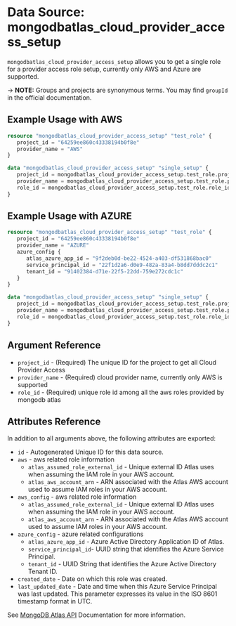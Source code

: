 # Data Source: mongodbatlas_cloud_provider_access_setup

`mongodbatlas_cloud_provider_access_setup` allows you to get a single role for a provider access role setup, currently only AWS and Azure are supported.

-> **NOTE:** Groups and projects are synonymous terms. You may find `groupId` in the official documentation.

## Example Usage with AWS
```terraform
resource "mongodbatlas_cloud_provider_access_setup" "test_role" {
   project_id = "64259ee860c43338194b0f8e"
   provider_name = "AWS"
}

data "mongodbatlas_cloud_provider_access_setup" "single_setup" {
   project_id = mongodbatlas_cloud_provider_access_setup.test_role.project_id
   provider_name = mongodbatlas_cloud_provider_access_setup.test_role.provider_name
   role_id = mongodbatlas_cloud_provider_access_setup.test_role.role_id
}
```

## Example Usage with AZURE
```terraform
resource "mongodbatlas_cloud_provider_access_setup" "test_role" {
   project_id = "64259ee860c43338194b0f8e"
   provider_name = "AZURE"
   azure_config {
      atlas_azure_app_id = "9f2deb0d-be22-4524-a403-df531868bac0"
      service_principal_id = "22f1d2a6-d0e9-482a-83a4-b8dd7dddc2c1"
      tenant_id = "91402384-d71e-22f5-22dd-759e272cdc1c"
   }
}

data "mongodbatlas_cloud_provider_access_setup" "single_setup" {
   project_id = mongodbatlas_cloud_provider_access_setup.test_role.project_id
   provider_name = mongodbatlas_cloud_provider_access_setup.test_role.provider_name
   role_id = mongodbatlas_cloud_provider_access_setup.test_role.role_id
}
```
## Argument Reference

* `project_id` - (Required) The unique ID for the project to get all Cloud Provider Access 
* `provider_name` - (Required) cloud provider name, currently only AWS is supported
* `role_id` - (Required) unique role id among all the aws roles provided by mongodb atlas 

## Attributes Reference

In addition to all arguments above, the following attributes are exported:

* `id`              - Autogenerated Unique ID for this data source.
* `aws`           - aws related role information
    * `atlas_assumed_role_external_id` - Unique external ID Atlas uses when assuming the IAM role in your AWS account.
    * `atlas_aws_account_arn`          - ARN associated with the Atlas AWS account used to assume IAM roles in your AWS account.
* `aws_config`           - aws related role information
    * `atlas_assumed_role_external_id` - Unique external ID Atlas uses when assuming the IAM role in your AWS account.
    * `atlas_aws_account_arn`          - ARN associated with the Atlas AWS account used to assume IAM roles in your AWS account.
* `azure_config` - azure related configurations 
   * `atlas_azure_app_id` - Azure Active Directory Application ID of Atlas.
   * `service_principal_id`- UUID string that identifies the Azure Service Principal.
   * `tenant_id`          - UUID String that identifies the Azure Active Directory Tenant ID.
* `created_date`  - Date on which this role was created.
* `last_updated_date`                - Date and time when this Azure Service Principal was last updated. This parameter expresses its value in the ISO 8601 timestamp format in UTC.

See [MongoDB Atlas API](https://docs.atlas.mongodb.com/reference/api/cloud-provider-access-get-roles/) Documentation for more information.
